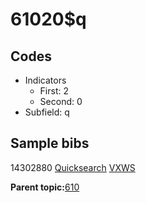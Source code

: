# 61020$q

## Codes

-   Indicators
    -   First: 2
    -   Second: 0
-   Subfield: q

## Sample bibs

14302880 [Quicksearch](https://search.library.yale.edu/catalog/14302880) [VXWS](http://prodorbis.library.yale.edu:7014/vxws/GetHoldingsService?bibId=14302880)

**Parent topic:**[610](../../tags/610/610.md)

